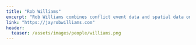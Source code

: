 ```yaml
---
title: "Rob Williams"
excerpt: "Rob Williams combines conflict event data and spatial data on UN peacekeeping activity using geographic information systems (GIS) to better understand the effects of UN peacekeeper presence in active conflicts."
link: "https://jayrobwilliams.com"
header:
  teaser: /assets/images/people/williams.png
---
```

